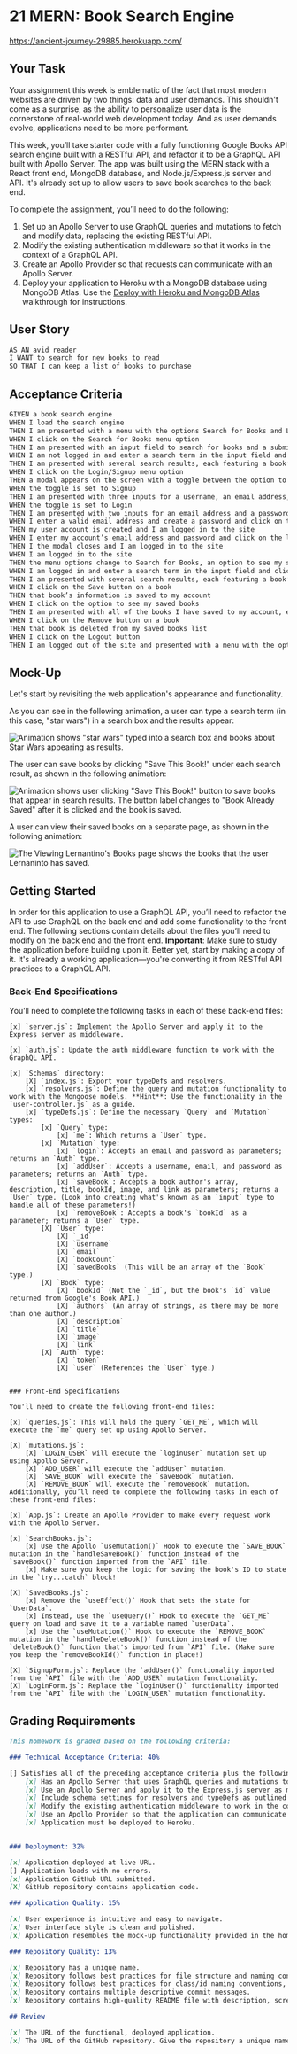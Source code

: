 # 21 MERN: Book Search Engine

https://ancient-journey-29885.herokuapp.com/

## Your Task

Your assignment this week is emblematic of the fact that most modern websites are driven by two things: data and user demands. This shouldn't come as a surprise, as the ability to personalize user data is the cornerstone of real-world web development today. And as user demands evolve, applications need to be more performant.

This week, you’ll take starter code with a fully functioning Google Books API search engine built with a RESTful API, and refactor it to be a GraphQL API built with Apollo Server. The app was built using the MERN stack with a React front end, MongoDB database, and Node.js/Express.js server and API. It's already set up to allow users to save book searches to the back end. 

To complete the assignment, you’ll need to do the following:

1. Set up an Apollo Server to use GraphQL queries and mutations to fetch and modify data, replacing the existing RESTful API.
2. Modify the existing authentication middleware so that it works in the context of a GraphQL API.
3. Create an Apollo Provider so that requests can communicate with an Apollo Server.
4. Deploy your application to Heroku with a MongoDB database using MongoDB Atlas. Use the [Deploy with Heroku and MongoDB Atlas](https://coding-boot-camp.github.io/full-stack/mongodb/deploy-with-heroku-and-mongodb-atlas) walkthrough for instructions.


## User Story

```md
AS AN avid reader
I WANT to search for new books to read
SO THAT I can keep a list of books to purchase
```

## Acceptance Criteria

```md
GIVEN a book search engine
WHEN I load the search engine
THEN I am presented with a menu with the options Search for Books and Login/Signup and an input field to search for books and a submit button
WHEN I click on the Search for Books menu option
THEN I am presented with an input field to search for books and a submit button
WHEN I am not logged in and enter a search term in the input field and click the submit button
THEN I am presented with several search results, each featuring a book’s title, author, description, image, and a link to that book on the Google Books site
WHEN I click on the Login/Signup menu option
THEN a modal appears on the screen with a toggle between the option to log in or sign up
WHEN the toggle is set to Signup
THEN I am presented with three inputs for a username, an email address, and a password, and a signup button
WHEN the toggle is set to Login
THEN I am presented with two inputs for an email address and a password and login button
WHEN I enter a valid email address and create a password and click on the signup button
THEN my user account is created and I am logged in to the site
WHEN I enter my account’s email address and password and click on the login button
THEN I the modal closes and I am logged in to the site
WHEN I am logged in to the site
THEN the menu options change to Search for Books, an option to see my saved books, and Logout
WHEN I am logged in and enter a search term in the input field and click the submit button
THEN I am presented with several search results, each featuring a book’s title, author, description, image, and a link to that book on the Google Books site and a button to save a book to my account
WHEN I click on the Save button on a book
THEN that book’s information is saved to my account
WHEN I click on the option to see my saved books
THEN I am presented with all of the books I have saved to my account, each featuring the book’s title, author, description, image, and a link to that book on the Google Books site and a button to remove a book from my account
WHEN I click on the Remove button on a book
THEN that book is deleted from my saved books list
WHEN I click on the Logout button
THEN I am logged out of the site and presented with a menu with the options Search for Books and Login/Signup and an input field to search for books and a submit button  
```


## Mock-Up

Let's start by revisiting the web application's appearance and functionality.

As you can see in the following animation, a user can type a search term (in this case, "star wars") in a search box and the results appear:

![Animation shows "star wars" typed into a search box and books about Star Wars appearing as results.](./Assets/21-mern-homework-demo-01.gif)

The user can save books by clicking "Save This Book!" under each search result, as shown in the following animation:

![Animation shows user clicking "Save This Book!" button to save books that appear in search results. The button label changes to "Book Already Saved" after it is clicked and the book is saved.](./Assets/21-mern-homework-demo-02.gif)

A user can view their saved books on a separate page, as shown in the following animation:

![The Viewing Lernantino's Books page shows the books that the user Lernaninto has saved.](./Assets/21-mern-homework-demo-03.gif)


## Getting Started

In order for this application to use a GraphQL API, you’ll need to refactor the API to use GraphQL on the back end and add some functionality to the front end. The following sections contain details about the files you’ll need to modify on the back end and the front end.
**Important**: Make sure to study the application before building upon it. Better yet, start by making a copy of it. It's already a working application&mdash;you're converting it from RESTful API practices to a GraphQL API.

### Back-End Specifications

You’ll need to complete the following tasks in each of these back-end files:
```
[x] `server.js`: Implement the Apollo Server and apply it to the Express server as middleware.

[x] `auth.js`: Update the auth middleware function to work with the GraphQL API.

[x] `Schemas` directory:
	[X] `index.js`: Export your typeDefs and resolvers.
	[x] `resolvers.js`: Define the query and mutation functionality to work with the Mongoose models. **Hint**: Use the functionality in the `user-controller.js` as a guide.
	[x] `typeDefs.js`: Define the necessary `Query` and `Mutation` types:
		[x] `Query` type:
			[x] `me`: Which returns a `User` type.
		[x] `Mutation` type:
			[x] `login`: Accepts an email and password as parameters; returns an `Auth` type.
			[x] `addUser`: Accepts a username, email, and password as parameters; returns an `Auth` type.
			[x] `saveBook`: Accepts a book author's array, description, title, bookId, image, and link as parameters; returns a `User` type. (Look into creating what's known as an `input` type to handle all of these parameters!)
			[x] `removeBook`: Accepts a book's `bookId` as a parameter; returns a `User` type.
		[X] `User` type:
			[X] `_id`
			[X] `username`
			[X] `email`
			[X] `bookCount`
			[X] `savedBooks` (This will be an array of the `Book` type.)
		[X] `Book` type:
			[X] `bookId` (Not the `_id`, but the book's `id` value returned from Google's Book API.)
			[X] `authors` (An array of strings, as there may be more than one author.)
			[X] `description`
			[X] `title`
			[X] `image`
			[X] `link`
		[X] `Auth` type:
			[X] `token`
			[X] `user` (References the `User` type.)


### Front-End Specifications

You'll need to create the following front-end files:

[x] `queries.js`: This will hold the query `GET_ME`, which will execute the `me` query set up using Apollo Server.

[X] `mutations.js`:
	[X] `LOGIN_USER` will execute the `loginUser` mutation set up using Apollo Server.
	[X] `ADD_USER` will execute the `addUser` mutation.
	[X] `SAVE_BOOK` will execute the `saveBook` mutation.
	[X] `REMOVE_BOOK` will execute the `removeBook` mutation.
Additionally, you’ll need to complete the following tasks in each of these front-end files:

[x] `App.js`: Create an Apollo Provider to make every request work with the Apollo Server.

[x] `SearchBooks.js`:
	[x] Use the Apollo `useMutation()` Hook to execute the `SAVE_BOOK` mutation in the `handleSaveBook()` function instead of the `saveBook()` function imported from the `API` file.
	[x] Make sure you keep the logic for saving the book's ID to state in the `try...catch` block! 

[X] `SavedBooks.js`:
	[x] Remove the `useEffect()` Hook that sets the state for `UserData`.
	[x] Instead, use the `useQuery()` Hook to execute the `GET_ME` query on load and save it to a variable named `userData`.
	[x] Use the `useMutation()` Hook to execute the `REMOVE_BOOK` mutation in the `handleDeleteBook()` function instead of the `deleteBook()` function that's imported from `API` file. (Make sure you keep the `removeBookId()` function in place!)

[X] `SignupForm.js`: Replace the `addUser()` functionality imported from the `API` file with the `ADD_USER` mutation functionality.
[X] `LoginForm.js`: Replace the `loginUser()` functionality imported from the `API` file with the `LOGIN_USER` mutation functionality.

```

## Grading Requirements
```md
This homework is graded based on the following criteria:

### Technical Acceptance Criteria: 40%

[] Satisfies all of the preceding acceptance criteria plus the following:
	[x] Has an Apollo Server that uses GraphQL queries and mutations to fetch and modify data, replacing the existing RESTful API.
	[x] Use an Apollo Server and apply it to the Express.js server as middleware.
	[x] Include schema settings for resolvers and typeDefs as outlined in the homework instructions.
	[x] Modify the existing authentication middleware to work in the context of a GraphQL API.
	[x] Use an Apollo Provider so that the application can communicate with the Apollo Server.
	[x] Application must be deployed to Heroku.


### Deployment: 32%

[x] Application deployed at live URL.
[] Application loads with no errors.
[x] Application GitHub URL submitted.
[X] GitHub repository contains application code.

### Application Quality: 15%

[x] User experience is intuitive and easy to navigate.
[x] User interface style is clean and polished.
[x] Application resembles the mock-up functionality provided in the homework instructions.

### Repository Quality: 13%

[x] Repository has a unique name.
[x] Repository follows best practices for file structure and naming conventions.
[x] Repository follows best practices for class/id naming conventions, indentation, quality comments, etc.
[x] Repository contains multiple descriptive commit messages.
[x] Repository contains high-quality README file with description, screenshot, and link to the deployed application.

## Review

[x] The URL of the functional, deployed application.
[x] The URL of the GitHub repository. Give the repository a unique name and include a README describing the project.
```